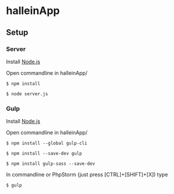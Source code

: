 # halleinApp
## Setup
### Server
Install [Node.js](https://nodejs.org/en/download/)

Open commandline in halleinApp/
```
$ npm install
 
$ node server.js
```

### Gulp
Install [Node.js](https://nodejs.org/en/download/)

Open commandline in halleinApp/
```
$ npm install --global gulp-cli
 
$ npm install --save-dev gulp
 
$ npm install gulp-sass --save-dev
```
In commandline or PhpStorm (just press [CTRL]+[SHIFT]+[X]) type
```
$ gulp
```
